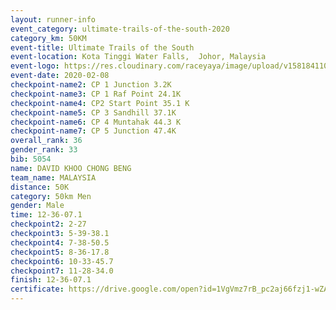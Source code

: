 ```yaml
--- 
layout: runner-info 
event_category: ultimate-trails-of-the-south-2020 
category_km: 50KM 
event-title: Ultimate Trails of the South 
event-location: Kota Tinggi Water Falls,  Johor, Malaysia 
event-logo: https://res.cloudinary.com/raceyaya/image/upload/v1581841103/logo/2020/ultimate-trails-2020_i93dfj.jpg 
event-date: 2020-02-08 
checkpoint-name2: CP 1 Junction 3.2K 
checkpoint-name3: CP 1 Raf Point 24.1K 
checkpoint-name4: CP2 Start Point 35.1 K 
checkpoint-name5: CP 3 Sandhill 37.1K 
checkpoint-name6: CP 4 Muntahak 44.3 K 
checkpoint-name7: CP 5 Junction 47.4K 
overall_rank: 36
gender_rank: 33
bib: 5054
name: DAVID KHOO CHONG BENG
team_name: MALAYSIA
distance: 50K
category: 50km Men
gender: Male
time: 12-36-07.1
checkpoint2: 2-27
checkpoint3: 5-39-38.1
checkpoint4: 7-38-50.5
checkpoint5: 8-36-17.8
checkpoint6: 10-33-45.7
checkpoint7: 11-28-34.0
finish: 12-36-07.1
certificate: https://drive.google.com/open?id=1VgVmz7rB_pc2aj66fzj1-wZAu_Bp8Oa8
--- 
```

